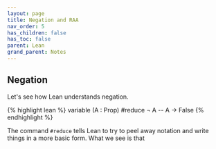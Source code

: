 ```yaml
---
layout: page
title: Negation and RAA 
nav_order: 5
has_children: false
has_toc: false
parent: Lean  
grand_parent: Notes
---
```


## Negation 

Let's see how Lean understands negation. 

{% highlight lean %}
variable (A : Prop)
#reduce ¬ A -- A → False
{% endhighlight %}

The command `#reduce` tells Lean to try to peel away notation and write 
things in a more basic form. What we see is that 
